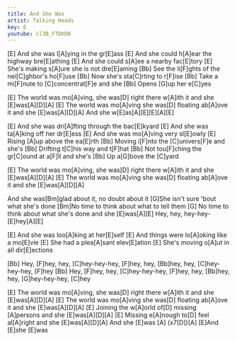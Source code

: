 ```yaml
---
title: And She Was
artist: Talking Heads
key: E
youtube: cl3B_FTDKD0
---
```


[E]   And she was l[A]ying in the gr[E]ass
[E]   And she could h[A]ear the highway bre[E]athing
[E]   And she could s[A]ee a nearby fac[E]tory
[E]   She's making s[A]ure she is not dre[E]aming
[Bb]   See the li[F]ghts of the nei[C]ghbor's ho[F]use
[Bb]   Now she's sta[C]rting to r[F]ise
[Bb]   Take a mi[F]nute to [C]concentrat[F]e and she
[Bb]   Opens [G]up her e[C]yes

[E]   The world was mo[A]ving, she was[D] right there w[A]ith it and she [E]was[A][D][A]
[E]   The world was mo[A]ving she was[D] floating ab[A]ove it and she [E]was[A][D][A]
And she w[E]as[A][E][E][A][E]

[E]   And she was dri[A]fting through the bac[E]kyard
[E]   And she was ta[A]king off her dr[E]ess
[E]   And she was mo[A]ving very sl[E]owly
[E]   Rising [A]up above the ea[E]rth
[Bb]   Moving i[F]nto the [C]univers[F]e and she's
[Bb]   Drifting t[C]his way and t[F]hat
[Bb]   Not tou[F]ching the gr[C]ound at a[F]ll and she's
[Bb]   Up a[G]bove the [C]yard

[E]   The world was mo[A]ving, she was[D] right there w[A]ith it and she [E]was[A][D][A]
[E]   The world was mo[A]ving she was[D] floating ab[A]ove it and she [E]was[A][D][A]

And she was[Bm]glad about it, no doubt about it
[G]She isn't sure 'bout what she's done
[Bm]No time to think about what to tell them
[G]   No time to think about what she's done and she [E]was[A][E]
Hey, hey, hey-hey-[E]hey[A][E]

[E]   And she was loo[A]king at her[E]self
[E]   And things were lo[A]oking like a mo[E]vie
[E]   She had a plea[A]sant elev[E]ation
[E]   She's moving o[A]ut in all dir[E]ections

[Bb]   Hey, [F]hey, hey, [C]hey-hey-hey, [F]hey, hey, [Bb]hey, hey, [C]hey-hey-hey, [F]hey
[Bb]   Hey, [F]hey, hey, [C]hey-hey-hey, [F]hey, hey, [Bb]hey, hey, [G]hey-hey-hey, [C]hey


[E]   The world was mo[A]ving, she was[D] right there w[A]ith it and she [E]was[A][D][A]
[E]   The world was mo[A]ving she was[D] floating ab[A]ove it and she [E]was[A][D][A]
[E]   Joining the w[A]orld of[D] missing [A]persons and she [E]was[A][D][A]
[E]   Missing e[A]nough to[D] feel al[A]right and she [E]was[A][D][A]
And she [E]was [A] (x7[D])[A]
[E]And [E]she [E]was
